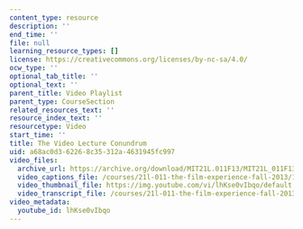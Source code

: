 ```yaml
---
content_type: resource
description: ''
end_time: ''
file: null
learning_resource_types: []
license: https://creativecommons.org/licenses/by-nc-sa/4.0/
ocw_type: ''
optional_tab_title: ''
optional_text: ''
parent_title: Video Playlist
parent_type: CourseSection
related_resources_text: ''
resource_index_text: ''
resourcetype: Video
start_time: ''
title: The Video Lecture Conundrum
uid: a68ac0d3-6226-8c35-312a-4631945fc997
video_files:
  archive_url: https://archive.org/download/MIT21L.011F13/MIT21L_011F13_Instructor_VideoLectureConundrum_300k.mp4
  video_captions_file: /courses/21l-011-the-film-experience-fall-2013/117aafd96b3557439d5416fbc9f80f42_lhKse0vIbqo.vtt
  video_thumbnail_file: https://img.youtube.com/vi/lhKse0vIbqo/default.jpg
  video_transcript_file: /courses/21l-011-the-film-experience-fall-2013/841ac9201fcbe2e951aca0434fc6123e_lhKse0vIbqo.pdf
video_metadata:
  youtube_id: lhKse0vIbqo
---
```

